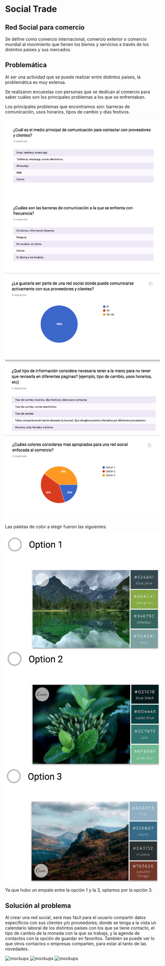 # Social Trade
## Red Social para comercio 

Se define como comercio internacional, comercio exterior o comercio mundial al movimiento que tienen los bienes y servicios a través de los distintos países y sus mercados. 

## Problemática
Al ser una actividad que se puede realizar entre distintos países, la problemática es muy extensa.

Se realizaron encuestas con personas que se dedican al comercio para saber cuáles son los principales problemas a los que se enfrentaban.  

Los principales problemas que encontramos son: barreras de comunicación, usos horarios, tipos de cambio y días festivos. 

![Encuestas](assets/images/ux/encuesta2.png)
![Encuestas](assets/images/ux/encuesta3.png)
![Encuestas](assets/images/ux/encuesta4.png)

Las paletas de color a elegir fueron las siguientes: 

![Encuestas](assets/images/ux/opcion1.png)
![Encuestas](assets/images/ux/opcion2.png)
![Encuestas](assets/images/ux/opcion3.png)

Ya que hubo un empate entre la opción 1 y la 3, optamos por la opción 3. 


## Solución al problema
Al crear una red social, será mas fácil para el usuario compartir datos específicos con sus clientes y/o proveedores; donde se tenga a la vista un calendario laboral de los distintos países con los que se tiene contacto, el tipo de cambio de la moneda con la que se trabaja, y la agenda de contactos con la opción de guardar en favoritos. También se puede ver lo que otros contactos o empresas comparten, para estar al tanto de las novedades. 

![mockups](assets/images/ux/iPhone-6-7-8–2.png)
![mockups](assets/images/ux/iPhone-6-7-8–1.png)
![mockups](assets/images/ux/iPhone-6-7-8–3.png)
